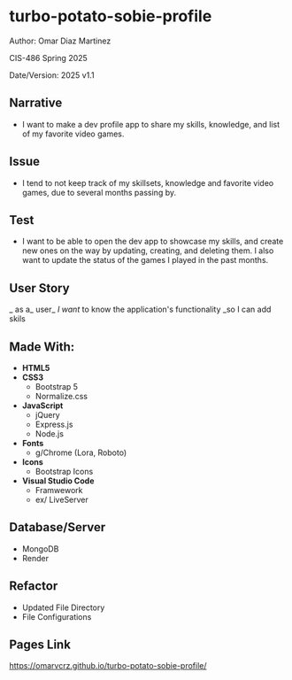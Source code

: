 # turbo-potato-sobie-profile

Author: Omar Diaz Martinez

CIS-486 Spring 2025

Date/Version: 2025 v1.1

## Narrative
- I want to make a dev profile app to share my skills, knowledge, and list of my favorite video games.

## Issue
- I tend to not keep track of my skillsets, knowledge and favorite video games, due to several months passing by. 

## Test
- I want to be able to open the dev app to showcase my skills, and create new ones on the way by updating, creating, and deleting them. I also want to update the status of the games I played in the past months. 

## User Story
_ as a_ user_
_I want_ to know the application's functionality
_so I can add skils

## Made With:
- **HTML5**
- **CSS3**
    - Bootstrap 5
    - Normalize.css
- **JavaScript**
    - jQuery
    - Express.js
    - Node.js
- **Fonts**
    - g/Chrome (Lora, Roboto)
- **Icons**
    - Bootstrap Icons
- **Visual Studio Code**
    - Framwework 
    - ex/ LiveServer

## Database/Server
- MongoDB
- Render

## Refactor
- Updated File Directory
- File Configurations

## Pages Link
https://omarvcrz.github.io/turbo-potato-sobie-profile/
